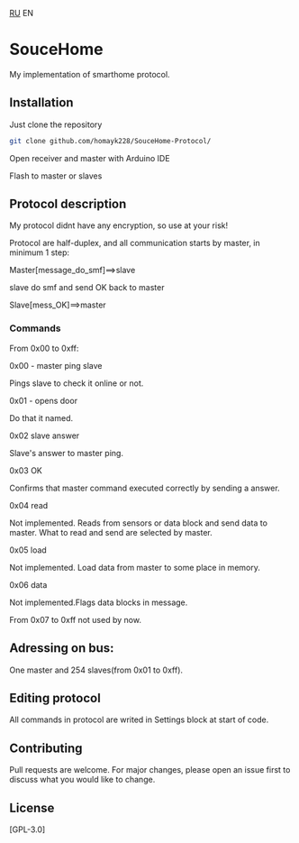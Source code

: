 [RU](Readme_rus.md) EN

# SouceHome

My implementation of smarthome protocol.

## Installation

Just clone the repository

```bash
git clone github.com/homayk228/SouceHome-Protocol/
```
Open receiver and master with Arduino IDE

Flash to master or slaves

## Protocol description

My protocol didnt have any encryption, so use at your risk!

Protocol are half-duplex, and all communication starts by master, in minimum 1 step:

Master[message_do_smf]==>slave

slave do smf and send OK back to master

Slave[mess_OK]==>master

### Commands

From 0x00 to 0xff:

0x00 - master ping slave

Pings slave to check it online or not.

0x01 - opens door

Do that it named.

0x02 slave answer

Slave's answer to master ping.

0x03 OK

Confirms that master command executed correctly by sending a answer.

0x04 read

Not implemented. Reads from sensors or data block and send data to master. What to read and send are selected by master.

0x05 load

Not implemented. Load data from master to some place in memory.

0x06 data

Not implemented.Flags data blocks in message.

From 0x07 to 0xff not used by now.

## Adressing on bus:

One master and 254 slaves(from 0x01 to 0xff).

## Editing protocol
All commands in protocol are writed in Settings block at start of code.


## Contributing

Pull requests are welcome. For major changes, please open an issue first
to discuss what you would like to change.

## License

[GPL-3.0]

